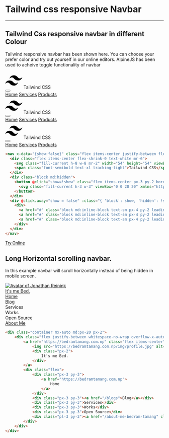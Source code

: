 <h1 class="text-gray-700 font-bold text-2xl md:text-3xl leading-snug">Tailwind css responsive Navbar</h1>

<hr class="border-t-2 border-b-0 border-gray-100 mt-2 mb-8">

<h2 class="font-bold mb-4 text-gray-700 text-xl">Tailwind Css responsive navbar in different Colour</h2>
<p class="my-4 leading-relaxed text-gray-700">Tailwind responsive navbar has been shown here. You can choose your prefer color and try out yourself in our online editors. AlpineJS has been used to acheive toggle functionality of navbar</p>
<div class="p-6 border rounded-t-lg text-center">
    <nav x-data="{show:false}" class="flex items-center justify-between flex-wrap bg-indigo-500 p-6">
    <div class="flex items-center flex-shrink-0 text-white mr-6">
        <svg class="fill-current h-8 w-8 mr-2" width="54" height="54" viewBox="0 0 54 54" xmlns="http://www.w3.org/2000/svg"><path d="M13.5 22.1c1.8-7.2 6.3-10.8 13.5-10.8 10.8 0 12.15 8.1 17.55 9.45 3.6.9 6.75-.45 9.45-4.05-1.8 7.2-6.3 10.8-13.5 10.8-10.8 0-12.15-8.1-17.55-9.45-3.6-.9-6.75.45-9.45 4.05zM0 38.3c1.8-7.2 6.3-10.8 13.5-10.8 10.8 0 12.15 8.1 17.55 9.45 3.6.9 6.75-.45 9.45-4.05-1.8 7.2-6.3 10.8-13.5 10.8-10.8 0-12.15-8.1-17.55-9.45-3.6-.9-6.75.45-9.45 4.05z"/></svg>
        <span class="font-semibold text-xl tracking-tight">Tailwind CSS</span>
    </div>
    <div class="block md:hidden">
        <button @click="show=!show" class="flex items-center px-3 py-2 border rounded text-gray-100 border-gray-200 hover:text-white hover:border-white">
        <svg class="fill-current h-3 w-3" viewBox="0 0 20 20" xmlns="http://www.w3.org/2000/svg"><title>Menu</title><path d="M0 3h20v2H0V3zm0 6h20v2H0V9zm0 6h20v2H0v-2z"/></svg>
        </button>
    </div>
    <div @click.away="show = false" :class="{ 'block': show, 'hidden': !show }" class="w-full block flex-grow md:flex md:justify-end md:w-auto">
        <div>
        <a href="#" class="block md:inline-block text-sm px-4 py-2 leading-none rounded text-white border-white hover:border-transparent hover:text-teal-500 hover:bg-white mt-4 md:mt-0">Home</a>
        <a href="#" class="block md:inline-block text-sm px-4 py-2 leading-none rounded text-white border-white hover:border-transparent hover:text-teal-500 hover:bg-white mt-4 md:mt-0">Services</a>
        <a href="#" class="block md:inline-block text-sm px-4 py-2 leading-none rounded text-white border-white hover:border-transparent hover:text-teal-500 hover:bg-white mt-4 md:mt-0">Products</a>
        </div>
    </div>
    </nav>
    <nav x-data="{show:false}" class="flex items-center justify-between flex-wrap bg-teal-500 p-6">
    <div class="flex items-center flex-shrink-0 text-white mr-6">
        <svg class="fill-current h-8 w-8 mr-2" width="54" height="54" viewBox="0 0 54 54" xmlns="http://www.w3.org/2000/svg"><path d="M13.5 22.1c1.8-7.2 6.3-10.8 13.5-10.8 10.8 0 12.15 8.1 17.55 9.45 3.6.9 6.75-.45 9.45-4.05-1.8 7.2-6.3 10.8-13.5 10.8-10.8 0-12.15-8.1-17.55-9.45-3.6-.9-6.75.45-9.45 4.05zM0 38.3c1.8-7.2 6.3-10.8 13.5-10.8 10.8 0 12.15 8.1 17.55 9.45 3.6.9 6.75-.45 9.45-4.05-1.8 7.2-6.3 10.8-13.5 10.8-10.8 0-12.15-8.1-17.55-9.45-3.6-.9-6.75.45-9.45 4.05z"/></svg>
        <span class="font-semibold text-xl tracking-tight">Tailwind CSS</span>
    </div>
    <div class="block md:hidden">
        <button @click="show=!show" class="flex items-center px-3 py-2 border rounded text-gray-100 border-gray-200 hover:text-white hover:border-white">
        <svg class="fill-current h-3 w-3" viewBox="0 0 20 20" xmlns="http://www.w3.org/2000/svg"><title>Menu</title><path d="M0 3h20v2H0V3zm0 6h20v2H0V9zm0 6h20v2H0v-2z"/></svg>
        </button>
    </div>
    <div @click.away="show = false" :class="{ 'block': show, 'hidden': !show }" class="w-full block flex-grow md:flex md:justify-end md:w-auto">
        <div>
        <a href="#" class="block md:inline-block text-sm px-4 py-2 leading-none rounded text-white border-white hover:border-transparent hover:text-teal-500 hover:bg-white mt-4 md:mt-0">Home</a>
        <a href="#" class="block md:inline-block text-sm px-4 py-2 leading-none rounded text-white border-white hover:border-transparent hover:text-teal-500 hover:bg-white mt-4 md:mt-0">Services</a>
        <a href="#" class="block md:inline-block text-sm px-4 py-2 leading-none rounded text-white border-white hover:border-transparent hover:text-teal-500 hover:bg-white mt-4 md:mt-0">Products</a>
        </div>
    </div>
    </nav>
    <nav x-data="{show:false}" class="flex items-center justify-between flex-wrap bg-green-500 p-6">
    <div class="flex items-center flex-shrink-0 text-white mr-6">
        <svg class="fill-current h-8 w-8 mr-2" width="54" height="54" viewBox="0 0 54 54" xmlns="http://www.w3.org/2000/svg"><path d="M13.5 22.1c1.8-7.2 6.3-10.8 13.5-10.8 10.8 0 12.15 8.1 17.55 9.45 3.6.9 6.75-.45 9.45-4.05-1.8 7.2-6.3 10.8-13.5 10.8-10.8 0-12.15-8.1-17.55-9.45-3.6-.9-6.75.45-9.45 4.05zM0 38.3c1.8-7.2 6.3-10.8 13.5-10.8 10.8 0 12.15 8.1 17.55 9.45 3.6.9 6.75-.45 9.45-4.05-1.8 7.2-6.3 10.8-13.5 10.8-10.8 0-12.15-8.1-17.55-9.45-3.6-.9-6.75.45-9.45 4.05z"/></svg>
        <span class="font-semibold text-xl tracking-tight">Tailwind CSS</span>
    </div>
    <div class="block md:hidden">
        <button @click="show=!show" class="flex items-center px-3 py-2 border rounded text-gray-100 border-gray-200 hover:text-white hover:border-white">
        <svg class="fill-current h-3 w-3" viewBox="0 0 20 20" xmlns="http://www.w3.org/2000/svg"><title>Menu</title><path d="M0 3h20v2H0V3zm0 6h20v2H0V9zm0 6h20v2H0v-2z"/></svg>
        </button>
    </div>
    <div @click.away="show = false" :class="{ 'block': show, 'hidden': !show }" class="w-full block flex-grow md:flex md:justify-end md:w-auto">
        <div>
        <a href="#" class="block md:inline-block text-sm px-4 py-2 leading-none rounded text-white border-white hover:border-transparent hover:text-teal-500 hover:bg-white mt-4 md:mt-0">Home</a>
        <a href="#" class="block md:inline-block text-sm px-4 py-2 leading-none rounded text-white border-white hover:border-transparent hover:text-teal-500 hover:bg-white mt-4 md:mt-0">Services</a>
        <a href="#" class="block md:inline-block text-sm px-4 py-2 leading-none rounded text-white border-white hover:border-transparent hover:text-teal-500 hover:bg-white mt-4 md:mt-0">Products</a>
        </div>
    </div>
    </nav>
</div>

```html
<nav x-data="{show:false}" class="flex items-center justify-between flex-wrap bg-pink-500 p-6">
  <div class="flex items-center flex-shrink-0 text-white mr-6">
    <svg class="fill-current h-8 w-8 mr-2" width="54" height="54" viewBox="0 0 54 54" xmlns="http://www.w3.org/2000/svg"><path d="M13.5 22.1c1.8-7.2 6.3-10.8 13.5-10.8 10.8 0 12.15 8.1 17.55 9.45 3.6.9 6.75-.45 9.45-4.05-1.8 7.2-6.3 10.8-13.5 10.8-10.8 0-12.15-8.1-17.55-9.45-3.6-.9-6.75.45-9.45 4.05zM0 38.3c1.8-7.2 6.3-10.8 13.5-10.8 10.8 0 12.15 8.1 17.55 9.45 3.6.9 6.75-.45 9.45-4.05-1.8 7.2-6.3 10.8-13.5 10.8-10.8 0-12.15-8.1-17.55-9.45-3.6-.9-6.75.45-9.45 4.05z"/></svg>
    <span class="font-semibold text-xl tracking-tight">Tailwind CSS</span>
  </div>
  <div class="block md:hidden">
    <button @click="show=!show" class="flex items-center px-3 py-2 border rounded text-gray-100 border-gray-200 hover:text-white hover:border-white">
      <svg class="fill-current h-3 w-3" viewBox="0 0 20 20" xmlns="http://www.w3.org/2000/svg"><title>Menu</title><path d="M0 3h20v2H0V3zm0 6h20v2H0V9zm0 6h20v2H0v-2z"/></svg>
    </button>
  </div>
  <div @click.away="show = false" :class="{ 'block': show, 'hidden': !show }" class="w-full block flex-grow md:flex md:justify-end md:w-auto">
    <div>
      <a href="#" class="block md:inline-block text-sm px-4 py-2 leading-none rounded text-white border-white hover:border-transparent hover:text-teal-500 hover:bg-white mt-4 md:mt-0">Home</a>
 	  <a href="#" class="block md:inline-block text-sm px-4 py-2 leading-none rounded text-white border-white hover:border-transparent hover:text-teal-500 hover:bg-white mt-4 md:mt-0">Services</a>
 	  <a href="#" class="block md:inline-block text-sm px-4 py-2 leading-none rounded text-white border-white hover:border-transparent hover:text-teal-500 hover:bg-white mt-4 md:mt-0">Products</a>
    </div>
  </div>
</nav>
```

<div class="p-6 border rounded-t-lg text-center mt-16" style="font-family:Roboto">
    <a href="/editors/tailwind-pink-responsive-navbar-gist-e8e7ae3b11e9" class="leading-tight bg-blue-600 hover:text-gray-100 text-gray-200 rounded px-6 py-3 text-sm">Try Online</a>
 </div>

<h2 class="font-bold mb-4 text-gray-700 text-xl mt-16">Long Horizontal scrolling navbar.</h2>
<p class="my-4 leading-relaxed text-gray-700">In this example navbar will scroll horizontally instead of being hidden in mobile screen.</p>

<div class="p-6 border rounded-t-lg text-center mt-16">
    <div class="container mx-auto md:px-20 px-2">
        <div class="flex justify-between whitespace-no-wrap overflow-x-auto overflow-y-hidden py-2">
            <a href="https://bedramtamang.com.np" class="flex items-center" style="min-width:16rem;">
                <img src="https://bedramtamang.com.np/img/profile.jpg" alt="Avatar of Jonathan Reinink" class="w-10 h-10 rounded-full mr-12 md:mr-0">
                <div class="px-2 hidden md:block">
                    It's me Bed.
                </div>
            </a>
            <div class="flex">
                <div class="px-3 py-3">
                    <a href="https://bedramtamang.com.np">
                        Home
                    </a>
                </div>
                <div class="px-3 py-3"><a href="/blogs">Blog</a></div>
                <div class="px-3 py-3">Services</div>
                <div class="px-3 py-3">Works</div>
                <div class="px-3 py-3">Open Source</div>
                <div class="pl-3 py-3"><a href="/about-me-bedram-tamang" class="bg-gray-500 hover:bg-blue-700 text-white font-bold py-2 px-8 rounded-full font-hairline">About Me</a></div>
            </div>
        </div>
    </div>
</div>

```html
<div class="container mx-auto md:px-20 px-2">
    <div class="flex justify-between whitespace-no-wrap overflow-x-auto overflow-y-hidden py-2">
        <a href="https://bedramtamang.com.np" class="flex items-center" style="min-width:16rem;">
            <img src="https://bedramtamang.com.np/img/profile.jpg" alt="Avatar of Jonathan Reinink" class="w-10 h-10 rounded-full mr-12 md:mr-0">
            <div class="px-2">
                It's me Bed.
            </div>
        </a>
        <div class="flex">
            <div class="px-3 py-3">
                <a href="https://bedramtamang.com.np">
                    Home
                </a>
            </div>
            <div class="px-3 py-3"><a href="/blogs">Blog</a></div>
            <div class="px-3 py-3">Services</div>
            <div class="px-3 py-3">Works</div>
            <div class="px-3 py-3">Open Source</div>
            <div class="pl-3 py-3"><a href="/about-me-bedram-tamang" class="bg-gray-500 hover:bg-blue-700 text-white font-bold py-2 px-8 rounded-full font-hairline">About Me</a></div>
        </div>
    </div>
</div>
```
